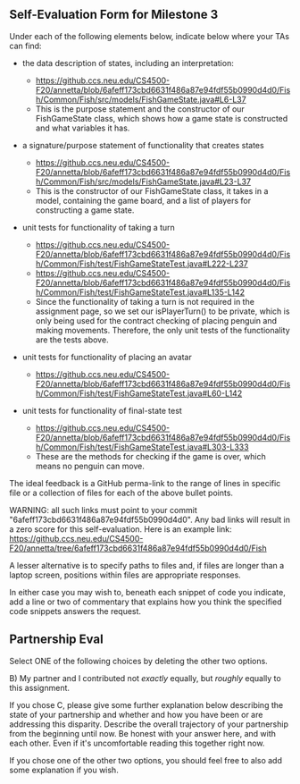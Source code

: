 ## Self-Evaluation Form for Milestone 3

Under each of the following elements below, indicate below where your
TAs can find:

- the data description of states, including an interpretation:
   - <https://github.ccs.neu.edu/CS4500-F20/annetta/blob/6afeff173cbd6631f486a87e94fdf55b0990d4d0/Fish/Common/Fish/src/models/FishGameState.java#L6-L37>
   - This is the purpose statement and the constructor of our FishGameState class, which shows how a game state is constructed and what variables it has.

- a signature/purpose statement of functionality that creates states 
   - <https://github.ccs.neu.edu/CS4500-F20/annetta/blob/6afeff173cbd6631f486a87e94fdf55b0990d4d0/Fish/Common/Fish/src/models/FishGameState.java#L23-L37>
   - This is the constructor of our FishGameState class, it takes in a model, containing the game board, and a list of players for constructing a game state.

- unit tests for functionality of taking a turn 
   - <https://github.ccs.neu.edu/CS4500-F20/annetta/blob/6afeff173cbd6631f486a87e94fdf55b0990d4d0/Fish/Common/Fish/test/FishGameStateTest.java#L222-L237>
   - <https://github.ccs.neu.edu/CS4500-F20/annetta/blob/6afeff173cbd6631f486a87e94fdf55b0990d4d0/Fish/Common/Fish/test/FishGameStateTest.java#L135-L142>
   - Since the functionality of taking a turn is not required in the assignment page, so we set our isPlayerTurn() to be private, which is only being used for the contract checking of placing penguin and making movements. Therefore, the only unit tests of the functionality are the tests above.

- unit tests for functionality of placing an avatar 
   - <https://github.ccs.neu.edu/CS4500-F20/annetta/blob/6afeff173cbd6631f486a87e94fdf55b0990d4d0/Fish/Common/Fish/test/FishGameStateTest.java#L60-L142>

- unit tests for functionality of final-state test
   - <https://github.ccs.neu.edu/CS4500-F20/annetta/blob/6afeff173cbd6631f486a87e94fdf55b0990d4d0/Fish/Common/Fish/test/FishGameStateTest.java#L303-L333>
   - These are the methods for checking if the game is over, which means no penguin can move.

The ideal feedback is a GitHub perma-link to the range of lines in specific
file or a collection of files for each of the above bullet points.

  WARNING: all such links must point to your commit "6afeff173cbd6631f486a87e94fdf55b0990d4d0".
  Any bad links will result in a zero score for this self-evaluation.
  Here is an example link:
    <https://github.ccs.neu.edu/CS4500-F20/annetta/tree/6afeff173cbd6631f486a87e94fdf55b0990d4d0/Fish>

A lesser alternative is to specify paths to files and, if files are
longer than a laptop screen, positions within files are appropriate
responses.

In either case you may wish to, beneath each snippet of code you
indicate, add a line or two of commentary that explains how you think
the specified code snippets answers the request.

## Partnership Eval 

Select ONE of the following choices by deleting the other two options.


B) My partner and I contributed not *exactly* equally, but *roughly*
   equally to this assignment.


If you chose C, please give some further explanation below describing
the state of your partnership and whether and how you have been or are
addressing this disparity. Describe the overall trajectory of your
partnership from the beginning until now. Be honest with your answer
here, and with each other. Even if it's uncomfortable reading this
together right now.

If you chose one of the other two options, you should feel free to
also add some explanation if you wish. 
